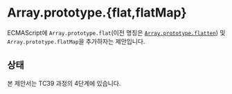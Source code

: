 # Array.prototype.{flat,flatMap}

ECMAScript에 `Array.prototype.flat`(이전 명칭은 [`Array.prototype.flatten`](https://developers.google.com/web/updates/2018/03/smooshgate)) 및 `Array.prototype.flatMap`을 추가하자는 제안입니다.

## 상태

본 제안서는 TC39 과정의 4단계에 있습니다.